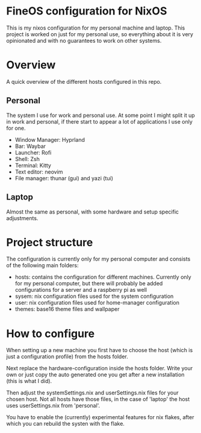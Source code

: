 # FineOS configuration for NixOS

This is my nixos configuration for my personal machine and laptop. This project is worked on just for my personal use, so everything about it is very opinionated and with no guarantees to work on other systems. 

# Overview

A quick overview of the different hosts configured in this repo.

## Personal

The system I use for work and personal use. At some point I might split it up in work and personal, if there start to appear a lot of applications I use only for one.

- Window Manager: Hyprland
- Bar: Waybar
- Launcher: Rofi
- Shell: Zsh
- Terminal: Kitty
- Text editor: neovim
- File manager: thunar (gui) and yazi (tui)

## Laptop 

Almost the same as personal, with some hardware and setup specific adjustments.

# Project structure
The configuration is currently only for my personal computer and consists of the following main folders:

- hosts: contains the configuration for different machines. Currently only for my personal computer, but there will probably be added configurations for a server and a raspberry pi as well
- sysem: nix configuration files used for the system configuration 
- user: nix configuration files used for home-manager configuration 
- themes: base16 theme files and wallpaper

# How to  configure

When setting up a new machine you first have to choose the host (which is just a configuration profile) from the hosts folder.

Next replace the hardware-configuration inside the hosts folder. Write your own or just copy the auto generated one you get after a new installation (this is what I did). 

Then adjust the systemSettings.nix and userSettings.nix files for your chosen host. Not all hosts have those files, in the case of 'laptop' the host uses userSettings.nix from 'personal'.

You have to enable the (currently) experimental features for nix flakes, after which you can rebuild the systen with the flake.

